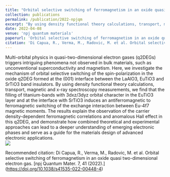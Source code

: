 ```yaml
---
title: "Orbital selective switching of ferromagnetism in an oxide quasi two-dimensional electron gas"
collection: publications
permalink: /publication/2022-npjqm
excerpt: "By using density functional theory calculations, transport, magnetic and x-ray spectroscopy measurements, we find that the filling of titanium-bands with 3dxz/3dyz orbital character in the EuTiO3 layer and at the interface with SrTiO3 induces an antiferromagnetic to ferromagnetic switching of the exchange interaction between Eu-4f7 magnetic moments.<br/><img src='https://media.springernature.com/full/springer-static/image/art%3A10.1038%2Fs41535-022-00448-4/MediaObjects/41535_2022_448_Fig1_HTML.png'>"
date: 2022-04-08
venue: 'npj quantum materials'
paperurl: 'Orbital selective switching of ferromagnetism in an oxide quasi two-dimensional electron gas'
citation: 'Di Capua, R., Verma, M., Radovic, M. et al. Orbital selective switching of ferromagnetism in an oxide quasi two-dimensional electron gas. npj Quantum Mater. 7, 41 (2022).'
---
```

Multi-orbital physics in quasi-two-dimensional electron gases (q2DEGs) triggers intriguing phenomena not observed in bulk materials, such as unconventional superconductivity and magnetism. Here, we investigate the mechanism of orbital selective switching of the spin-polarization in the oxide q2DEG formed at the (001) interface between the LaAlO3, EuTiO3 and SrTiO3 band insulators. By using density functional theory calculations, transport, magnetic and x-ray spectroscopy measurements, we find that the filling of titanium-bands with 3dxz/3dyz orbital character in the EuTiO3 layer and at the interface with SrTiO3 induces an antiferromagnetic to ferromagnetic switching of the exchange interaction between Eu-4f7 magnetic moments. The results explain the observation of the carrier density-dependent ferromagnetic correlations and anomalous Hall effect in this q2DEG, and demonstrate how combined theoretical and experimental approaches can lead to a deeper understanding of emerging electronic phases and serve as a guide for the materials design of advanced electronic applications.
<br/><img src='https://media.springernature.com/full/springer-static/image/art%3A10.1038%2Fs41535-022-00448-4/MediaObjects/41535_2022_448_Fig1_HTML.png'>

Recommended citation: Di Capua, R., Verma, M., Radovic, M. et al. Orbital selective switching of ferromagnetism in an oxide quasi two-dimensional electron gas. [npj Quantum Mater. 7, 41 (2022).] (https://doi.org/10.1038/s41535-022-00448-4)

